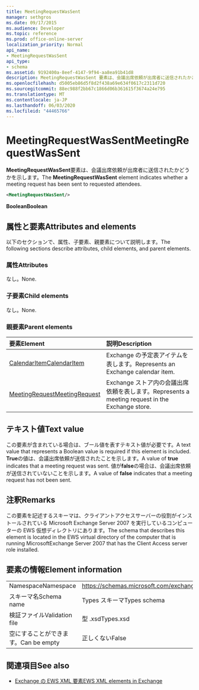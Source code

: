```yaml
---
title: MeetingRequestWasSent
manager: sethgros
ms.date: 09/17/2015
ms.audience: Developer
ms.topic: reference
ms.prod: office-online-server
localization_priority: Normal
api_name:
- MeetingRequestWasSent
api_type:
- schema
ms.assetid: 9192400a-8eef-4147-9f94-aa8ea91b41d8
description: MeetingRequestWasSent 要素は、会議出席依頼が出席者に送信されたかどうかを示します。
ms.openlocfilehash: d5005eb86d5f8d2f438a69e634f0617c2311d720
ms.sourcegitcommit: 88ec988f2bb67c1866d06b361615f3674a24e795
ms.translationtype: MT
ms.contentlocale: ja-JP
ms.lasthandoff: 06/03/2020
ms.locfileid: "44465766"
---
```

# <a name="meetingrequestwassent"></a><span data-ttu-id="0e63f-103">MeetingRequestWasSent</span><span class="sxs-lookup"><span data-stu-id="0e63f-103">MeetingRequestWasSent</span></span>

<span data-ttu-id="0e63f-104">**MeetingRequestWasSent**要素は、会議出席依頼が出席者に送信されたかどうかを示します。</span><span class="sxs-lookup"><span data-stu-id="0e63f-104">The **MeetingRequestWasSent** element indicates whether a meeting request has been sent to requested attendees.</span></span> 
  
```xml
<MeetingRequestWasSent/>
```

 <span data-ttu-id="0e63f-105">**Boolean**</span><span class="sxs-lookup"><span data-stu-id="0e63f-105">**Boolean**</span></span>
## <a name="attributes-and-elements"></a><span data-ttu-id="0e63f-106">属性と要素</span><span class="sxs-lookup"><span data-stu-id="0e63f-106">Attributes and elements</span></span>

<span data-ttu-id="0e63f-107">以下のセクションで、属性、子要素、親要素について説明します。</span><span class="sxs-lookup"><span data-stu-id="0e63f-107">The following sections describe attributes, child elements, and parent elements.</span></span>
  
### <a name="attributes"></a><span data-ttu-id="0e63f-108">属性</span><span class="sxs-lookup"><span data-stu-id="0e63f-108">Attributes</span></span>

<span data-ttu-id="0e63f-109">なし。</span><span class="sxs-lookup"><span data-stu-id="0e63f-109">None.</span></span>
  
### <a name="child-elements"></a><span data-ttu-id="0e63f-110">子要素</span><span class="sxs-lookup"><span data-stu-id="0e63f-110">Child elements</span></span>

<span data-ttu-id="0e63f-111">なし。</span><span class="sxs-lookup"><span data-stu-id="0e63f-111">None.</span></span>
  
### <a name="parent-elements"></a><span data-ttu-id="0e63f-112">親要素</span><span class="sxs-lookup"><span data-stu-id="0e63f-112">Parent elements</span></span>

|<span data-ttu-id="0e63f-113">**要素**</span><span class="sxs-lookup"><span data-stu-id="0e63f-113">**Element**</span></span>|<span data-ttu-id="0e63f-114">**説明**</span><span class="sxs-lookup"><span data-stu-id="0e63f-114">**Description**</span></span>|
|:-----|:-----|
|[<span data-ttu-id="0e63f-115">CalendarItem</span><span class="sxs-lookup"><span data-stu-id="0e63f-115">CalendarItem</span></span>](calendaritem.md) <br/> |<span data-ttu-id="0e63f-116">Exchange の予定表アイテムを表します。</span><span class="sxs-lookup"><span data-stu-id="0e63f-116">Represents an Exchange calendar item.</span></span>  <br/> |
|[<span data-ttu-id="0e63f-117">MeetingRequest</span><span class="sxs-lookup"><span data-stu-id="0e63f-117">MeetingRequest</span></span>](meetingrequest.md) <br/> |<span data-ttu-id="0e63f-118">Exchange ストア内の会議出席依頼を表します。</span><span class="sxs-lookup"><span data-stu-id="0e63f-118">Represents a meeting request in the Exchange store.</span></span>  <br/> |
   
## <a name="text-value"></a><span data-ttu-id="0e63f-119">テキスト値</span><span class="sxs-lookup"><span data-stu-id="0e63f-119">Text value</span></span>

<span data-ttu-id="0e63f-120">この要素が含まれている場合は、ブール値を表すテキスト値が必要です。</span><span class="sxs-lookup"><span data-stu-id="0e63f-120">A text value that represents a Boolean value is required if this element is included.</span></span> <span data-ttu-id="0e63f-121">**True**の値は、会議出席依頼が送信されたことを示します。</span><span class="sxs-lookup"><span data-stu-id="0e63f-121">A value of **true** indicates that a meeting request was sent.</span></span> <span data-ttu-id="0e63f-122">値が**false**の場合は、会議出席依頼が送信されていないことを示します。</span><span class="sxs-lookup"><span data-stu-id="0e63f-122">A value of **false** indicates that a meeting request has not been sent.</span></span> 
  
## <a name="remarks"></a><span data-ttu-id="0e63f-123">注釈</span><span class="sxs-lookup"><span data-stu-id="0e63f-123">Remarks</span></span>

<span data-ttu-id="0e63f-124">この要素を記述するスキーマは、クライアントアクセスサーバーの役割がインストールされている Microsoft Exchange Server 2007 を実行しているコンピューターの EWS 仮想ディレクトリにあります。</span><span class="sxs-lookup"><span data-stu-id="0e63f-124">The schema that describes this element is located in the EWS virtual directory of the computer that is running MicrosoftExchange Server 2007 that has the Client Access server role installed.</span></span>
  
## <a name="element-information"></a><span data-ttu-id="0e63f-125">要素の情報</span><span class="sxs-lookup"><span data-stu-id="0e63f-125">Element information</span></span>

|||
|:-----|:-----|
|<span data-ttu-id="0e63f-126">Namespace</span><span class="sxs-lookup"><span data-stu-id="0e63f-126">Namespace</span></span>  <br/> |https://schemas.microsoft.com/exchange/services/2006/types  <br/> |
|<span data-ttu-id="0e63f-127">スキーマ名</span><span class="sxs-lookup"><span data-stu-id="0e63f-127">Schema name</span></span>  <br/> |<span data-ttu-id="0e63f-128">Types スキーマ</span><span class="sxs-lookup"><span data-stu-id="0e63f-128">Types schema</span></span>  <br/> |
|<span data-ttu-id="0e63f-129">検証ファイル</span><span class="sxs-lookup"><span data-stu-id="0e63f-129">Validation file</span></span>  <br/> |<span data-ttu-id="0e63f-130">型 .xsd</span><span class="sxs-lookup"><span data-stu-id="0e63f-130">Types.xsd</span></span>  <br/> |
|<span data-ttu-id="0e63f-131">空にすることができます。</span><span class="sxs-lookup"><span data-stu-id="0e63f-131">Can be empty</span></span>  <br/> |<span data-ttu-id="0e63f-132">正しくない</span><span class="sxs-lookup"><span data-stu-id="0e63f-132">False</span></span>  <br/> |
   
## <a name="see-also"></a><span data-ttu-id="0e63f-133">関連項目</span><span class="sxs-lookup"><span data-stu-id="0e63f-133">See also</span></span>



- [<span data-ttu-id="0e63f-134">Exchange の EWS XML 要素</span><span class="sxs-lookup"><span data-stu-id="0e63f-134">EWS XML elements in Exchange</span></span>](ews-xml-elements-in-exchange.md)

